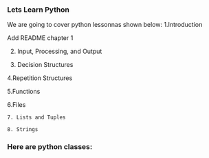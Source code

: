 
### Lets Learn Python


We are going to cover python lessonnas shown below:
  1.Introduction
	
Add README chapter 1

 
2. Input, Processing, and Output
 
3. Decision Structures
 
4.Repetition Structures
 
5.Functions
 
6.Files
 
	7. Lists and Tuples
 
	8. Strings



### Here are python classes:
